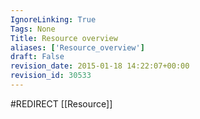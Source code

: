 ```yaml
---
IgnoreLinking: True
Tags: None
Title: Resource overview
aliases: ['Resource_overview']
draft: False
revision_date: 2015-01-18 14:22:07+00:00
revision_id: 30533
---
```


#REDIRECT [[Resource]]